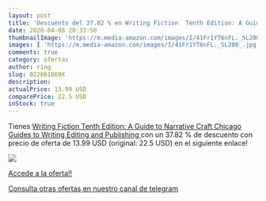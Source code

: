 ```yaml
---
layout: post
title: 'Descuento del 37.82 % en Writing Fiction  Tenth Edition: A Guide '
date: 2020-04-08 20:33:50
thumbnailImage: 'https://m.media-amazon.com/images/I/41Fr1YT6nFL._SL200_.jpg'
images: [ 'https://m.media-amazon.com/images/I/41Fr1YT6nFL._SL200_.jpg' ]
comments: true
category: ofertas
author: ring
slug: 022661669X
description:
actualPrice: 13.99 USD
comparePrice: 22.5 USD
inStock: true
---
```


Tienes [Writing Fiction  Tenth Edition: A Guide to Narrative Craft  Chicago Guides to Writing  Editing  and Publishing ](https://www.amazon.com/dp/022661669X/?tag=redken08-20) con un 37.82 % de descuento con precio de oferta de 13.99 USD (original: 22.5 USD) en el siguiente enlace!

[![](https://m.media-amazon.com/images/I/41Fr1YT6nFL._SL200_.jpg)](https://www.amazon.com/dp/022661669X/?tag=redken08-20)

[Accede a la oferta!!](https://www.amazon.com/dp/022661669X/?tag=redken08-20)

[Consulta otras ofertas en nuestro canal de telegram](https://t.me/s/ofertas25)
